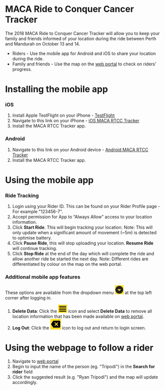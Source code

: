 # MACA Ride to Conquer Cancer Tracker

The 2018 MACA Ride to Conquer Cancer Tracker will allow you to keep your family and friends informed of your location during the ride between Perth and Mandurah on October 13 and 14.
- Riders - Use the mobile app for Android and iOS to share your location during the ride.
- Family and friends - Use the map on the [web portal](https://cheermeon.com.au/) to check on riders' progress.

# Installing the mobile app
### iOS
1. Install Apple TestFlight on your iPhone - [TestFlight](https://itunes.apple.com/au/app/testflight/id899247664?mt=8)
2. Navigate to this link on your iPhone - [iOS MACA RTCC Tracker](https://testflight.apple.com/join/i0LF6KyZ)
3. Install the MACA RTCC Tracker app.

### Android
1. Navigate to this link on your Android device - [Android MACA RTCC Tracker](https://play.google.com/store/apps/details?id=com.rtripodi.macartcctracker)
2. Install the MACA RTCC Tracker app.

# Using the mobile app
### Ride Tracking
1. Login using your Rider ID. This can be found on your Rider Profile page - For example "123456-7".
2. Accept permission for App to “Always Allow” access to your location information.
3. Click **Start Ride**. This will begin tracking your location.
Note: This will only update when a significant amount of movement (~5m) is detected to optimise battery.
4. Click **Pause Ride**, this will stop uploading your location. **Resume Ride** will continue tracking.
5. Click **Stop Ride** at the end of the day which will complete the ride and allow another ride be started the next day.
Note: Different rides are differentiated by colour on the map on the web portal.

### Additional mobile app features
These options are available from the dropdown menu ![alt text](https://github.com/rtripod/rtripod.github.io/raw/master/Dropdown.png "Dropdown Icon") at the top left corner after logging in.
1. **Delete Data**: Click the ![alt text](https://github.com/rtripod/rtripod.github.io/raw/master/Information.png "Information Icon") icon and select **Delete Data** to remove all location information that has been made available on [web portal](https://cheermeon.com.au/).
2. **Log Out**: Click the ![alt text](https://github.com/rtripod/rtripod.github.io/raw/master/Logout.png "Log Out Icon") icon to log out and return to login screen. 

# Using the webpage to follow a rider
1. Navigate to [web portal](https://cheermeon.com.au/)
2. Begin to input the name of the person (eg. "Tripodi") in the **Search for rider** field
3. Click the suggested result (e.g. "Ryan Tripodi") and the map will update accordingly.
